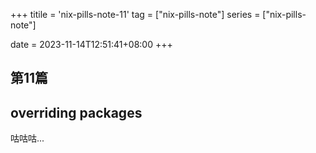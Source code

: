 +++
titile = 'nix-pills-note-11'
tag = ["nix-pills-note"]
series = ["nix-pills-note"]

date = 2023-11-14T12:51:41+08:00
+++



## 第11篇
## overriding packages

咕咕咕...

